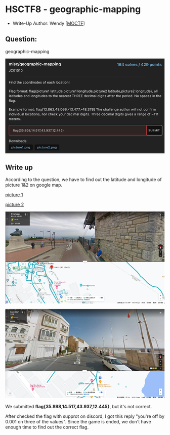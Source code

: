 # HSCTF8 - geographic-mapping

- Write-Up Author: Wendy \[[MOCTF](https://www.facebook.com/MOCSCTF)\]

## **Question:**
geographic-mapping

![img](./img/1.png)

## Write up
According to the question, we have to find out the latitude and longitude of picture 1&2 on google map.

[picture 1](https://www.google.com/maps/@35.8980603,14.517932,3a,75y,340.32h,94.06t/data=!3m6!1e1!3m4!1s_whGCsQQ2BK4r0s9tzcSqA!2e0!7i13312!8i6656)

[picture 2](https://www.google.com/maps/@43.9376694,12.4458827,3a,75y,10.82h,86.43t/data=!3m10!1e1!3m8!1snYl_K8Cr0zd5Etaxh7UKKA!2e0!6shttps:%2F%2Fstreetviewpixels-pa.googleapis.com%2Fv1%2Fthumbnail%3Fpanoid%3DnYl_K8Cr0zd5Etaxh7UKKA%26cb_client%3Dmaps_sv.tactile.gps%26w%3D203%26h%3D100%26yaw%3D151.33801%26pitch%3D0%26thumbfov%3D100!7i13312!8i6656!9m2!1b1!2i45?hl=zh-TW)

![img](./img/2.png)

![img](./img/3.png)

We submitted **flag{35.898,14.517,43.937,12.445}**, but it's not correct.

After checked the flag with supprot on discord, I got this reply "you're off by 0.001 on three of the values". Since the game is ended, we don't have enough time to find out the correct flag.
